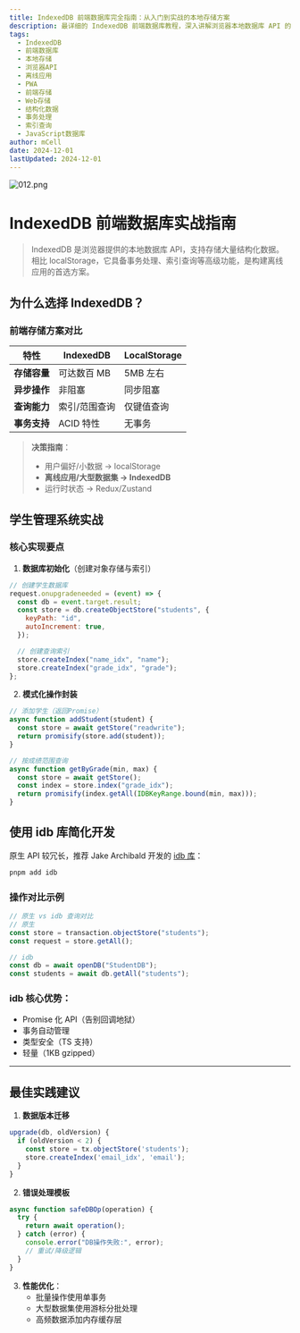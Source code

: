```yaml
---
title: IndexedDB 前端数据库完全指南：从入门到实战的本地存储方案
description: 最详细的 IndexedDB 前端数据库教程，深入讲解浏览器本地数据库 API 的使用方法。相比 localStorage 具备事务处理、索引查询、大容量存储等高级功能，是构建离线应用、PWA 应用的首选本地存储方案。
tags:
  - IndexedDB
  - 前端数据库
  - 本地存储
  - 浏览器API
  - 离线应用
  - PWA
  - 前端存储
  - Web存储
  - 结构化数据
  - 事务处理
  - 索引查询
  - JavaScript数据库
author: mCell
date: 2024-12-01
lastUpdated: 2024-12-01
---
```


![012.png](/public/images/2025/012.png)

# IndexedDB 前端数据库实战指南

> IndexedDB 是浏览器提供的本地数据库 API，支持存储大量结构化数据。相比 localStorage，它具备事务处理、索引查询等高级功能，是构建离线应用的首选方案。

## 为什么选择 IndexedDB？

### 前端存储方案对比

| 特性         | IndexedDB     | LocalStorage |
| ------------ | ------------- | ------------ |
| **存储容量** | 可达数百 MB   | 5MB 左右     |
| **异步操作** | 非阻塞        | 同步阻塞     |
| **查询能力** | 索引/范围查询 | 仅键值查询   |
| **事务支持** | ACID 特性     | 无事务       |

> **决策指南**：
>
> - 用户偏好/小数据 → localStorage
> - **离线应用/大型数据集 → IndexedDB**
> - 运行时状态 → Redux/Zustand

## 学生管理系统实战

### 核心实现要点

1. **数据库初始化**（创建对象存储与索引）

```js
// 创建学生数据库
request.onupgradeneeded = (event) => {
  const db = event.target.result;
  const store = db.createObjectStore("students", {
    keyPath: "id",
    autoIncrement: true,
  });

  // 创建查询索引
  store.createIndex("name_idx", "name");
  store.createIndex("grade_idx", "grade");
};
```

2. **模式化操作封装**

```js
// 添加学生（返回Promise）
async function addStudent(student) {
  const store = await getStore("readwrite");
  return promisify(store.add(student));
}

// 按成绩范围查询
async function getByGrade(min, max) {
  const store = await getStore();
  const index = store.index("grade_idx");
  return promisify(index.getAll(IDBKeyRange.bound(min, max)));
}
```

## 使用 idb 库简化开发

原生 API 较冗长，推荐 Jake Archibald 开发的 [idb 库](https://github.com/jakearchibald/idb)：

```bash
pnpm add idb
```

### 操作对比示例

```js
// 原生 vs idb 查询对比
// 原生
const store = transaction.objectStore("students");
const request = store.getAll();

// idb
const db = await openDB("StudentDB");
const students = await db.getAll("students");
```

### idb 核心优势：

- Promise 化 API（告别回调地狱）
- 事务自动管理
- 类型安全（TS 支持）
- 轻量（1KB gzipped）

---

## 最佳实践建议

1. **数据版本迁移**

```js
upgrade(db, oldVersion) {
  if (oldVersion < 2) {
    const store = tx.objectStore('students');
    store.createIndex('email_idx', 'email');
  }
}
```

2. **错误处理模板**

```js
async function safeDBOp(operation) {
  try {
    return await operation();
  } catch (error) {
    console.error("DB操作失败:", error);
    // 重试/降级逻辑
  }
}
```

3. **性能优化**：
   - 批量操作使用单事务
   - 大型数据集使用游标分批处理
   - 高频数据添加内存缓存层
